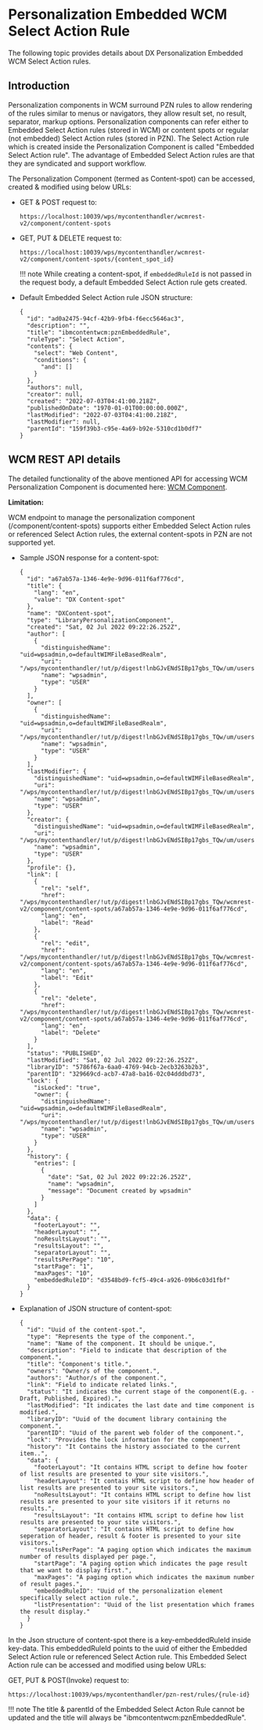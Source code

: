 # Personalization Embedded WCM Select Action Rule

The following topic provides details about DX Personalization Embedded WCM Select Action rules.

## Introduction

Personalization components in WCM surround PZN rules to allow rendering of the rules similar to menus or navigators, they allow result set, no result, separator, markup options. Personalization components can refer either to Embedded Select Action rules \(stored in WCM\) or content spots or regular \(not embedded\) Select Action rules \(stored in PZN\). The Select Action rule which is created inside the Personalization Component is called "Embedded Select Action rule". The advantage of Embedded Select Action rules are that they are syndicated and support workflow.

The Personalization Component \(termed as Content-spot\) can be accessed, created & modified using below URLs:

-   GET & POST request to:

    ```
    https://localhost:10039/wps/mycontenthandler/wcmrest-v2/component/content-spots
    ```

-   GET, PUT & DELETE request to:

    ```
    https://localhost:10039/wps/mycontenthandler/wcmrest-v2/component/content-spots/{content_spot_id}
    ```

    !!! note
        While creating a content-spot, if `embeddedRuleId` is not passed in the request body, a default Embedded Select Action rule gets created.

-   Default Embedded Select Action rule JSON structure:

    ```
    {
      "id": "ad0a2475-94cf-42b9-9fb4-f6ecc5646ac3",
      "description": "",
      "title": "ibmcontentwcm:pznEmbeddedRule",
      "ruleType": "Select Action",
      "contents": {
        "select": "Web Content",
        "conditions": {
          "and": []
        }
      },
      "authors": null,
      "creator": null,
      "created": "2022-07-03T04:41:00.218Z",
      "publishedOnDate": "1970-01-01T00:00:00.000Z",
      "lastModified": "2022-07-03T04:41:00.218Z",
      "lastModifier": null,
      "parentId": "159f39b3-c95e-4a69-b92e-5310cd1b0df7"
    }
    ```


## WCM REST API details

The detailed functionality of the above mentioned API for accessing WCM Personalization Component is documented here: [WCM Component](https://opensource.hcltechsw.com/experience-api-documentation/wcm-api/#tag/Component).

**Limitation:**

WCM endpoint to manage the personalization component \(/component/content-spots\) supports either Embedded Select Action rules or referenced Select Action rules, the external content-spots in PZN are not supported yet.

-   Sample JSON response for a content-spot:

    ```
    {
      "id": "a67ab57a-1346-4e9e-9d96-011f6af776cd",
      "title": {
        "lang": "en",
        "value": "DX Content-spot"
      },
      "name": "DXContent-spot",
      "type": "LibraryPersonalizationComponent",
      "created": "Sat, 02 Jul 2022 09:22:26.252Z",
      "author": [
        {
          "distinguishedName": "uid=wpsadmin,o=defaultWIMFileBasedRealm",
          "uri": "/wps/mycontenthandler/!ut/p/digest!lnbGJvENdSIBp17gbs_TQw/um/users/profiles/Z9eAeOPCCJG9CJHCGJMKC3JD8JMG6L9DAMM073BC6JM46P1P46IPCP9E4JOS6P1",
          "name": "wpsadmin",
          "type": "USER"
        }
      ],
      "owner": [
        {
          "distinguishedName": "uid=wpsadmin,o=defaultWIMFileBasedRealm",
          "uri": "/wps/mycontenthandler/!ut/p/digest!lnbGJvENdSIBp17gbs_TQw/um/users/profiles/Z9eAeOPCCJG9CJHCGJMKC3JD8JMG6L9DAMM073BC6JM46P1P46IPCP9E4JOS6P1",
          "name": "wpsadmin",
          "type": "USER"
        }
      ],
      "lastModifier": {
        "distinguishedName": "uid=wpsadmin,o=defaultWIMFileBasedRealm",
        "uri": "/wps/mycontenthandler/!ut/p/digest!lnbGJvENdSIBp17gbs_TQw/um/users/profiles/Z9eAeOPCCJG9CJHCGJMKC3JD8JMG6L9DAMM073BC6JM46P1P46IPCP9E4JOS6P1",
        "name": "wpsadmin",
        "type": "USER"
      },
      "creator": {
        "distinguishedName": "uid=wpsadmin,o=defaultWIMFileBasedRealm",
        "uri": "/wps/mycontenthandler/!ut/p/digest!lnbGJvENdSIBp17gbs_TQw/um/users/profiles/Z9eAeOPCCJG9CJHCGJMKC3JD8JMG6L9DAMM073BC6JM46P1P46IPCP9E4JOS6P1",
        "name": "wpsadmin",
        "type": "USER"
      },
      "profile": {},
      "link": [
        {
          "rel": "self",
          "href": "/wps/mycontenthandler/!ut/p/digest!lnbGJvENdSIBp17gbs_TQw/wcmrest-v2/component/content-spots/a67ab57a-1346-4e9e-9d96-011f6af776cd",
          "lang": "en",
          "label": "Read"
        },
        {
          "rel": "edit",
          "href": "/wps/mycontenthandler/!ut/p/digest!lnbGJvENdSIBp17gbs_TQw/wcmrest-v2/component/content-spots/a67ab57a-1346-4e9e-9d96-011f6af776cd",
          "lang": "en",
          "label": "Edit"
        },
        {
          "rel": "delete",
          "href": "/wps/mycontenthandler/!ut/p/digest!lnbGJvENdSIBp17gbs_TQw/wcmrest-v2/component/content-spots/a67ab57a-1346-4e9e-9d96-011f6af776cd",
          "lang": "en",
          "label": "Delete"
        }
      ],
      "status": "PUBLISHED",
      "lastModified": "Sat, 02 Jul 2022 09:22:26.252Z",
      "libraryID": "5786f67a-6aa0-4769-94cb-2ecb3263b2b3",
      "parentID": "329669cd-acb7-47a8-ba16-02c04dddbd73",
      "lock": {
        "isLocked": "true",
        "owner": {
          "distinguishedName": "uid=wpsadmin,o=defaultWIMFileBasedRealm",
          "uri": "/wps/mycontenthandler/!ut/p/digest!lnbGJvENdSIBp17gbs_TQw/um/users/profiles/Z9eAeOPCCJG9CJHCGJMKC3JD8JMG6L9DAMM073BC6JM46P1P46IPCP9E4JOS6P1",
          "name": "wpsadmin",
          "type": "USER"
        }
      },
      "history": {
        "entries": [
          {
            "date": "Sat, 02 Jul 2022 09:22:26.252Z",
            "name": "wpsadmin",
            "message": "Document created by wpsadmin"
          }
        ]
      },
      "data": {
        "footerLayout": "",
        "headerLayout": "",
        "noResultsLayout": "",
        "resultsLayout": "",
        "separatorLayout": "",
        "resultsPerPage": "10",
        "startPage": "1",
        "maxPages": "10",
        "embeddedRuleID": "d3548bd9-fcf5-49c4-a926-09b6c03d1fbf"
      }
    }
    ```

-   Explanation of JSON structure of content-spot:

    ```
    {
      "id": "Uuid of the content-spot.",
      "type": "Represents the type of the component.",
      "name": "Name of the component. It should be unique.",
      "description": "Field to indicate that description of the component.",
      "title": "Component's title.",
      "owners": "Owner/s of the component.",
      "authors": "Author/s of the component.",
      "link": "Field to indicate related links.",
      "status": "It indicates the current stage of the component(E.g. - Draft, Published, Expired).",
      "lastModified": "It indicates the last date and time component is modified.",
      "libraryID": "Uuid of the document library containing the component.",
      "parentID": "Uuid of the parent web folder of the component.",
      "lock": "Provides the lock information for the component",
      "history": "It Contains the history associated to the current item..",
      "data": {
        "footerLayout": "It contains HTML script to define how footer of list results are presented to your site visitors.",
        "headerLayout": "It contais HTML script to define how header of list results are presented to your site visitors.",
        "noResultsLayout": "It contains HTML script to define how list results are presented to your site visitors if it returns no results.",
        "resultsLayout": "It contains HTML script to define how list results are presented to your site visitors.",
        "separatorLayout": "It contains HTML script to define how seperation of header, result & footer is presented to your site visitors.",
        "resultsPerPage": "A paging option which indicates the maximum number of results displayed per page.",
        "startPage": "A paging option which indicates the page result that we want to display first.",
        "maxPages": "A paging option which indicates the maximum number of result pages.",
        "embeddedRuleID": "Uuid of the personalization element specifically select action rule.",
        "listPresentation": "Uuid of the list presentation which frames the result display."
      }
    }
    ```


In the Json structure of content-spot there is a key-embeddedRuleId inside key-data. This embeddedRuleId points to the uuid of either the Embedded Select Action rule or referenced Select Action rule. This Embedded Select Action rule can be accessed and modified using below URLs:

GET, PUT & POST\(Invoke\) request to:

```
https://localhost:10039/wps/mycontenthandler/pzn-rest/rules/{rule-id}
```

!!! note
  The title & parentId of the Embedded Select Acton Rule cannot be updated and the title will always be "ibmcontentwcm:pznEmbeddedRule".
